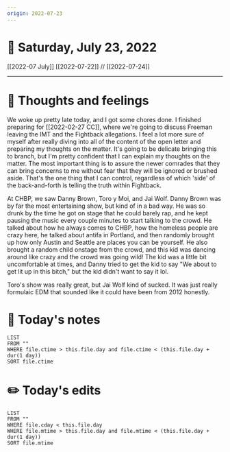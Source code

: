 ```yaml
---
origin: 2022-07-23
---
```

# 📅 Saturday, July 23, 2022
[[2022-07 July]]
[[2022-07-22]] // [[2022-07-24]]

---
# 💭 Thoughts and feelings
We woke up pretty late today, and I got some chores done. I finished preparing for [[2022-02-27 CC]], where we're going to discuss Freeman leaving the IMT and the Fightback allegations. I feel a lot more sure of myself after really diving into all of the content of the open letter and preparing my thoughts on the matter. It's going to be delicate bringing this to branch, but I'm pretty confident that I can explain my thoughts on the matter. The most important thing is to assure the newer comrades that they can bring concerns to me without fear that they will be ignored or brushed aside. That's the one thing that I can control, regardless of which 'side' of the back-and-forth is telling the truth within Fightback.

At CHBP, we saw Danny Brown, Toro y Moi, and Jai Wolf. Danny Brown was by far the most entertaining show, but kind of in a bad way. He was so drunk by the time he got on stage that he could barely rap, and he kept pausing the music every couple minutes to start talking to the crowd. He talked about how he always comes to CHBP, how the homeless people are crazy here, he talked about antifa in Portland, and then randomly brought up how only Austin and Seattle are places you can be yourself. He also brought a random child onstage from the crowd, and this kid was dancing around like crazy and the crowd was going wild! The kid was a little bit uncomfortable at times, and Danny tried to get the kid to say "We about to get lit up in this bitch," but the kid didn't want to say it lol.

Toro's show was really great, but Jai Wolf kind of sucked. It was just really formulaic EDM that sounded like it could have been from 2012 honestly. 

# 📝 Today's notes
```dataview
LIST 
FROM ""
WHERE file.ctime > this.file.day and file.ctime < (this.file.day + dur(1 day))
SORT file.ctime
```
# ✏️ Today's edits
```dataview
LIST
FROM ""
WHERE file.cday < this.file.day
WHERE file.mtime > this.file.day and file.mtime < (this.file.day + dur(1 day))
SORT file.mtime
```